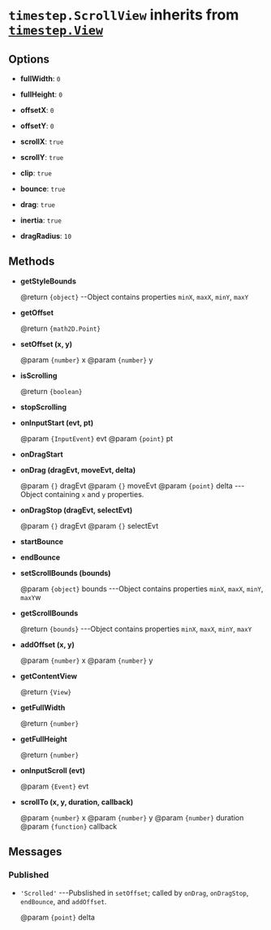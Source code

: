 # `timestep.ScrollView` inherits from [`timestep.View`](./view.md)

## Options

* __fullWidth__: `0`

* __fullHeight__: `0`

* __offsetX__: `0`

* __offsetY__: `0`

* __scrollX__: `true`

* __scrollY__: `true`

* __clip__: `true`

* __bounce__: `true`

* __drag__: `true`

* __inertia__: `true`

* __dragRadius__: `10`


## Methods

* __getStyleBounds__

	@return `{object}` --Object contains properties `minX`, `maxX`, `minY`, `maxY`

* __getOffset__

	@return `{math2D.Point}`

* __setOffset (x, y)__

	@param `{number}` x
	@param `{number}` y

* __isScrolling__

	@return `{boolean}`

* __stopScrolling__

* __onInputStart (evt, pt)__

	@param `{InputEvent}` evt
	@param `{point}` pt

* __onDragStart__

* __onDrag (dragEvt, moveEvt, delta)__

	@param `{}` dragEvt
	@param `{}` moveEvt
	@param `{point}` delta ---Object containing `x` and `y` properties.

* __onDragStop (dragEvt, selectEvt)__

	@param `{}` dragEvt
	@param `{}` selectEvt

* __startBounce__

* __endBounce__

* __setScrollBounds (bounds)__

	@param `{object}` bounds ---Object contains properties `minX`, `maxX`, `minY`, `maxY`w

* __getScrollBounds__

	@return `{bounds}` ---Object contains properties `minX`, `maxX`, `minY`, `maxY`

* __addOffset (x, y)__

	@param `{number}` x
	@param `{number}` y

* __getContentView__

	@return `{View}`

* __getFullWidth__

	@return `{number}`

* __getFullHeight__

	@return `{number}`

* __onInputScroll (evt)__

	@param `{Event}` evt

* __scrollTo (x, y, duration, callback)__

	@param `{number}` x
	@param `{number}` y
	@param `{number}` duration
	@param `{function}` callback


## Messages

### Published

* `'Scrolled'` ---Pubslished in `setOffset`; called by `onDrag`, `onDragStop`, `endBounce`, and `addOffset`.

	@param `{point}` delta
